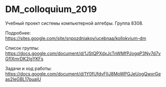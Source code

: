 # DM_colloquium_2019

Учебный проект системы компьютерной алгебры.
Группа 8308.

Подробнее: https://sites.google.com/site/snpozdniakov/ucebnaa/kollokvium-dm

Список группы: https://docs.google.com/document/d/1JStQPXdxJcTnWMfPJogqP3Ny7d7vGfIXmrDK2lgYKFs

Задачи и ход работы: https://docs.google.com/document/d/1Y0fUfdvFIlJ8MoWPGJeUogQwxrGeas2IeGBL17puaiU
